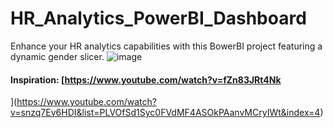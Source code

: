 # HR_Analytics_PowerBI_Dashboard
Enhance your HR analytics capabilities with this BowerBI project featuring a dynamic gender slicer. 
![image](https://github.com/isadia005/HR_Analytics_PowerBI_Dashboard/assets/71076874/be749e40-2923-4124-a6f1-fff9bf61a2ce)

#### Inspiration:  [https://www.youtube.com/watch?v=fZn83JRt4Nk
](https://www.youtube.com/watch?v=snzq7Ev6HDI&list=PLVOfSd1Syc0FVdMF4ASOkPAanvMCryIWt&index=4)

